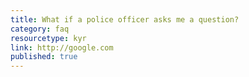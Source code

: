 ```yaml
---
title: What if a police officer asks me a question?
category: faq
resourcetype: kyr
link: http://google.com
published: true
---
```

